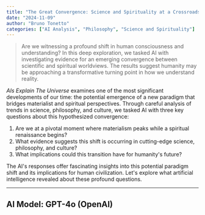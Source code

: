 ```yaml
---
title: "The Great Convergence: Science and Spirituality at a Crossroads"
date: "2024-11-09"
author: "Bruno Tonetto"
categories: ["AI Analysis", "Philosophy", "Science and Spirituality"]
---
```


> Are we witnessing a profound shift in human consciousness and understanding? In this deep exploration, we tasked AI with investigating evidence for an emerging convergence between scientific and spiritual worldviews. The results suggest humanity may be approaching a transformative turning point in how we understand reality.

*AIs Explain The Universe* examines one of the most significant developments of our time: the potential emergence of a new paradigm that bridges materialist and spiritual perspectives. Through careful analysis of trends in science, philosophy, and culture, we tasked AI with three key questions about this hypothesized convergence:

1. Are we at a pivotal moment where materialism peaks while a spiritual renaissance begins?
2. What evidence suggests this shift is occurring in cutting-edge science, philosophy, and culture?
3. What implications could this transition have for humanity's future?

The AI's responses offer fascinating insights into this potential paradigm shift and its implications for human civilization. Let's explore what artificial intelligence revealed about these profound questions.

---
## AI Model: GPT-4o (OpenAI)

